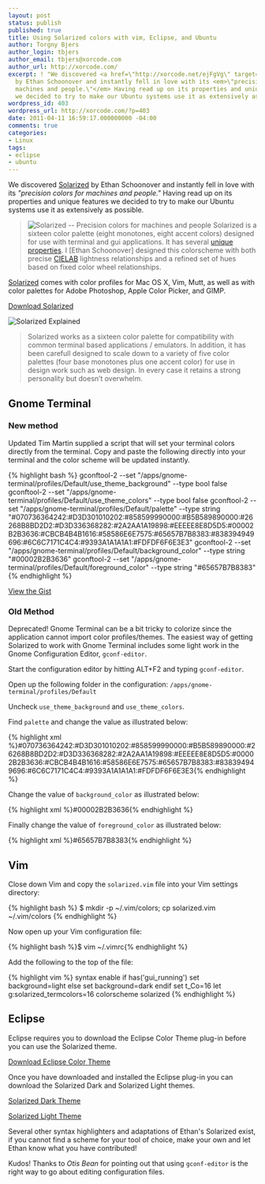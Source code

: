 ```yaml
---
layout: post
status: publish
published: true
title: Using Solarized colors with vim, Eclipse, and Ubuntu
author: Torgny Bjers
author_login: tbjers
author_email: tbjers@xorcode.com
author_url: http://xorcode.com/
excerpt: ! "We discovered <a href=\"http://xorcode.net/ejFgVg\" target=\"_blank\">Solarized</a>
  by Ethan Schoonover and instantly fell in love with its <em>\"precision colors for
  machines and people.\"</em> Having read up on its properties and unique features
  we decided to try to make our Ubuntu systems use it as extensively as possible.\r\n"
wordpress_id: 403
wordpress_url: http://xorcode.com/?p=403
date: 2011-04-11 16:59:17.000000000 -04:00
comments: true
categories:
- Linux
tags:
- eclipse
- ubuntu
---
```


We discovered [Solarized](http://xorcode.net/ejFgVg) by Ethan Schoonover and instantly fell in love with its *"precision colors for machines and people."* Having read up on its properties and unique features we decided to try to make our Ubuntu systems use it as extensively as possible.

> ![Solarized -- Precision colors for machines and people](/uploads/2011/04/solarized-yinyang-150x150.png) Solarized is a sixteen color palette (eight monotones, eight accent colors) designed for use with terminal and gui applications. It has several [unique properties](http://xorcode.net/fK0voM). I [Ethan Schoonover] designed this colorscheme with both precise [CIELAB](http://xorcode.net/ezzkDl) lightness relationships and a refined set of hues based on fixed color wheel relationships.

[Solarized](http://xorcode.net/ejFgVg) comes with color profiles for Mac OS X, Vim, Mutt, as well as with color palettes for Adobe Photoshop, Apple Color Picker, and GIMP.

<a class="btn js-btn" href="http://ethanschoonover.com/solarized/files/solarized.zip">Download Solarized</a>

![Solarized Explained](/uploads/2011/04/solarized-vim.png)

> Solarized works as a sixteen color palette for compatibility with common terminal based applications / emulators. In addition, it has been carefull designed to scale down to a variety of five color palettes (four base monotones plus one accent color) for use in design work such as web design. In every case it retains a strong personality but doesn’t overwhelm.

## Gnome Terminal

### New method

<span class="label label-info">Updated</span> Tim Martin supplied a script that will set your terminal colors directly from the terminal. Copy and paste the following directly into your terminal and the color scheme will be updated instantly.

{% highlight bash %}
gconftool-2 --set "/apps/gnome-terminal/profiles/Default/use_theme_background" --type bool false
gconftool-2 --set "/apps/gnome-terminal/profiles/Default/use_theme_colors" --type bool false
gconftool-2 --set "/apps/gnome-terminal/profiles/Default/palette" --type string "#070736364242:#D3D301010202:#858599990000:#B5B589890000:#26268B8BD2D2:#D3D336368282:#2A2AA1A19898:#EEEEE8E8D5D5:#00002B2B3636:#CBCB4B4B1616:#58586E6E7575:#65657B7B8383:#838394949696:#6C6C7171C4C4:#9393A1A1A1A1:#FDFDF6F6E3E3"
gconftool-2 --set "/apps/gnome-terminal/profiles/Default/background_color" --type string "#00002B2B3636"
gconftool-2 --set "/apps/gnome-terminal/profiles/Default/foreground_color" --type string "#65657B7B8383"
{% endhighlight %}

<a class="btn btn-js" href="http://xorcode.net/OrfzgP">View the Gist</a>

### Old Method

<span class="label label-warning">Deprecated!</span> Gnome Terminal can be a bit tricky to colorize since the application cannot import color profiles/themes. The easiest way of getting Solarized to work with Gnome Terminal includes some light work in the Gnome Configuration Editor, `gconf-editor`.

Start the configuration editor by hitting ALT+F2 and typing `gconf-editor`.

Open up the following folder in the configuration: `/apps/gnome-terminal/profiles/Default`

Uncheck `use_theme_background` and `use_theme_colors`.

Find `palette` and change the value as illustrated below:

{% highlight xml %}#070736364242:#D3D301010202:#858599990000:#B5B589890000:#26268B8BD2D2:#D3D336368282:#2A2AA1A19898:#EEEEE8E8D5D5:#00002B2B3636:#CBCB4B4B1616:#58586E6E7575:#65657B7B8383:#838394949696:#6C6C7171C4C4:#9393A1A1A1A1:#FDFDF6F6E3E3{% endhighlight %}

Change the value of `background_color` as illustrated below:

{% highlight xml %}#00002B2B3636{% endhighlight %}

Finally change the value of `foreground_color` as illustrated below:

{% highlight xml %}#65657B7B8383{% endhighlight %}

## Vim

Close down Vim and copy the `solarized.vim` file into your Vim settings directory:

{% highlight bash %}
$ mkdir -p ~/.vim/colors; cp solarized.vim ~/.vim/colors
{% endhighlight %}

Now open up your Vim configuration file:

{% highlight bash %}$ vim ~/.vimrc{% endhighlight %}

Add the following to the top of the file:

{% highlight vim %}
syntax enable
if has('gui_running')
    set background=light
else
    set background=dark
endif
set t_Co=16
let g:solarized_termcolors=16
colorscheme solarized
{% endhighlight %}

## Eclipse

Eclipse requires you to download the Eclipse Color Theme plug-in before you can use the Solarized theme.

<a class="btn btn-js" href="http://xorcode.net/dSgWwf">Download Eclipse Color Theme</a>

Once you have downloaded and installed the Eclipse plug-in you can download the Solarized Dark and Solarized Light themes.

<a class="btn btn-js" href="http://xorcode.net/h0Op38">Solarized Dark Theme</a>

<a class="btn btn-js" href="http://xorcode.net/fL6Jps">Solarized Light Theme</a>

Several other syntax highlighters and adaptations of Ethan's Solarized exist, if you cannot find a scheme for your tool of choice, make your own and let Ethan know what you have contributed!

<span class="label label-info">Kudos!</span> Thanks to *Otis Bean* for pointing out that using `gconf-editor` is the right way to go about editing configuration files.

